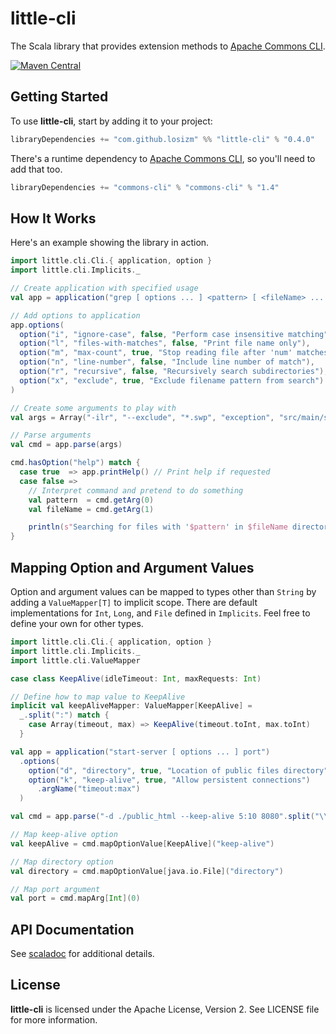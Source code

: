 # little-cli

The Scala library that provides extension methods to [Apache Commons CLI](https://commons.apache.org/proper/commons-cli/index.html).

[![Maven Central](https://img.shields.io/maven-central/v/com.github.losizm/little-cli_2.12.svg?label=Maven%20Central)](https://search.maven.org/search?q=g:%22com.github.losizm%22%20AND%20a:%22little-cli_2.12%22)

## Getting Started
To use **little-cli**, start by adding it to your project:

```scala
libraryDependencies += "com.github.losizm" %% "little-cli" % "0.4.0"
```

There's a runtime dependency to [Apache Commons CLI](https://commons.apache.org/proper/commons-cli/index.html),
so you'll need to add that too.

```scala
libraryDependencies += "commons-cli" % "commons-cli" % "1.4"
```

## How It Works

Here's an example showing the library in action.

```scala
import little.cli.Cli.{ application, option }
import little.cli.Implicits._

// Create application with specified usage
val app = application("grep [ options ... ] <pattern> [ <fileName> ... ]")

// Add options to application
app.options(
  option("i", "ignore-case", false, "Perform case insensitive matching"),
  option("l", "files-with-matches", false, "Print file name only"),
  option("m", "max-count", true, "Stop reading file after 'num' matches").argName("num"),
  option("n", "line-number", false, "Include line number of match"),
  option("r", "recursive", false, "Recursively search subdirectories"),
  option("x", "exclude", true, "Exclude filename pattern from search").argName("pattern"),
)

// Create some arguments to play with
val args = Array("-ilr", "--exclude", "*.swp", "exception", "src/main/scala")

// Parse arguments
val cmd = app.parse(args)

cmd.hasOption("help") match {
  case true  => app.printHelp() // Print help if requested
  case false =>
    // Interpret command and pretend to do something
    val pattern  = cmd.getArg(0)
    val fileName = cmd.getArg(1)

    println(s"Searching for files with '$pattern' in $fileName directory...")
}
```

## Mapping Option and Argument Values

Option and argument values can be mapped to types other than `String` by
adding a `ValueMapper[T]` to implicit scope. There are default implementations
for `Int`, `Long`, and `File` defined in `Implicits`. Feel free to define your
own for other types.

```scala
import little.cli.Cli.{ application, option }
import little.cli.Implicits._
import little.cli.ValueMapper

case class KeepAlive(idleTimeout: Int, maxRequests: Int)

// Define how to map value to KeepAlive
implicit val keepAliveMapper: ValueMapper[KeepAlive] =
  _.split(":") match {
    case Array(timeout, max) => KeepAlive(timeout.toInt, max.toInt)
  }

val app = application("start-server [ options ... ] port")
  .options(
    option("d", "directory", true, "Location of public files directory"),
    option("k", "keep-alive", true, "Allow persistent connections")
      .argName("timeout:max")
  )

val cmd = app.parse("-d ./public_html --keep-alive 5:10 8080".split("\\s+"))

// Map keep-alive option
val keepAlive = cmd.mapOptionValue[KeepAlive]("keep-alive")

// Map directory option
val directory = cmd.mapOptionValue[java.io.File]("directory")

// Map port argument
val port = cmd.mapArg[Int](0)
```

## API Documentation

See [scaladoc](https://losizm.github.io/little-cli/latest/api/little/cli/index.html)
for additional details.

## License
**little-cli** is licensed under the Apache License, Version 2. See LICENSE file
for more information.

